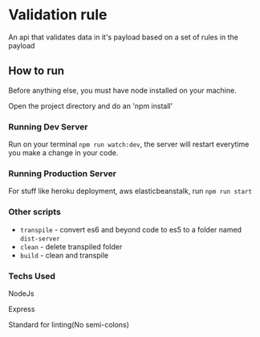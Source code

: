 # Validation rule

An api that validates data in it's payload based on a set of rules in the payload

## How to run

Before anything else, you must have node installed on your machine.

Open the project directory and do an 'npm install'

### Running Dev Server

Run on your terminal `npm run watch:dev`, the server will restart everytime you make a change in your code.

### Running Production Server

For stuff like heroku deployment, aws elasticbeanstalk, run `npm run start`

### Other scripts

* `transpile` - convert es6 and beyond code to es5 to a folder named `dist-server`
* `clean` - delete transpiled folder
* `build` - clean and transpile

### Techs Used
NodeJs

Express

Standard for linting(No semi-colons)
